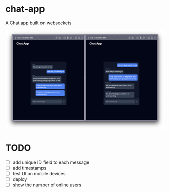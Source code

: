 # chat-app
A Chat app built on websockets

<img src="demo/demo.png">

# TODO

- [ ] add unique ID field to each message
- [ ] add timestamps
- [ ] test UI on mobile devices
- [ ] deploy
- [ ] show the number of online users